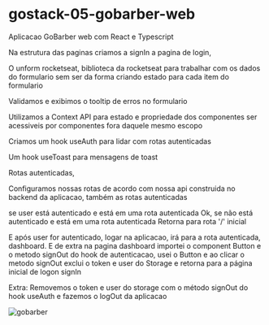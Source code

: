 ﻿# gostack-05-gobarber-web

Aplicacao GoBarber web com React e Typescript

Na estrutura das paginas criamos a signIn a pagina de login,

O unform rocketseat, biblioteca da rocketseat para trabalhar com os dados do formulario sem ser da forma criando estado para cada item do formulario

Validamos e exibimos o tooltip de erros no formulario

Utilizamos a Context API para estado e propriedade dos componentes ser acessiveis por componentes fora daquele mesmo escopo

Criamos um hook useAuth para lidar com rotas autenticadas

Um hook useToast para mensagens de toast

Rotas autenticadas, 

Configuramos nossas rotas de acordo com nossa api construida no backend da aplicacao, também as rotas autenticadas

se user está autenticado e está em uma rota autenticada Ok, se não está autenticado e está em uma rota autenticada Retorna para rota '/' inicial


E após user for autenticado, logar na aplicacao, irá para a rota autenticada, dashboard. E de extra na pagina dashboard importei o component Button e o metodo signOut do hook de autenticacao, usei o Button e ao clicar o metodo signOut exclui o token e user do Storage e retorna para a página inicial de logon signIn


Extra: Removemos o token e user do storage com o método signOut do hook useAuth e fazemos o logOut da aplicacao

![gobarber](https://user-images.githubusercontent.com/45858897/89723423-53c1ff80-d9cc-11ea-97ec-78b23a2e50ec.gif)
